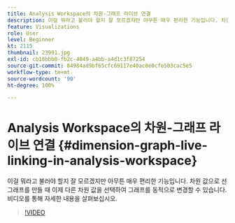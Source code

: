 ```yaml
---
title: Analysis Workspace의 차원-그래프 라이브 연결
description: 이걸 뭐라고 불러야 할지 잘 모르겠지만 아무튼 매우 편리한 기능입니다. 차원 값으로 선 그래프를 만들 때 이제 다른 차원 값을 선택하여 그래프를 동적으로 변경할 수 있습니다. 비디오를 통해 자세한 내용을 살펴보십시오.
feature: Visualizations
role: User
level: Beginner
kt: 2115
thumbnail: 23991.jpg
exl-id: cb10bbb0-fb2c-4849-a4bb-a4d1c3f87254
source-git-commit: 84984ad9bf65cfc69117e40ac0e0cfe503cac5e5
workflow-type: tm+mt
source-wordcount: '90'
ht-degree: 100%

---
```


# Analysis Workspace의 차원-그래프 라이브 연결 {#dimension-graph-live-linking-in-analysis-workspace}

이걸 뭐라고 불러야 할지 잘 모르겠지만 아무튼 매우 편리한 기능입니다. 차원 값으로 선 그래프를 만들 때 이제 다른 차원 값을 선택하여 그래프를 동적으로 변경할 수 있습니다. 비디오를 통해 자세한 내용을 살펴보십시오.

>[!VIDEO](https://video.tv.adobe.com/v/33593/?quality=12&learn=on&captions=kor)
